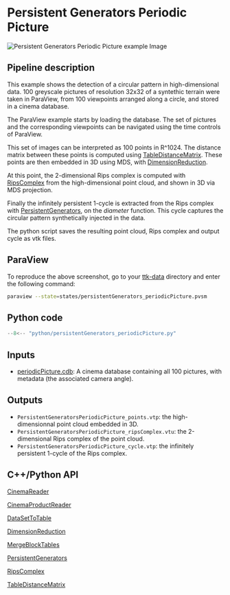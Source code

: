 # Persistent Generators Periodic Picture

![Persistent Generators Periodic Picture example Image](https://topology-tool-kit.github.io/img/gallery/persistentGenerators_periodicPicture.jpg)

## Pipeline description

This example shows the detection of a circular pattern in high-dimensional data.
100 greyscale pictures of resolution 32x32 of a syntethic terrain were taken in ParaView, from 100 viewpoints arranged along a circle, and stored in a cinema database.

The ParaView example starts by loading the database. The set of pictures and the corresponding viewpoints can be navigated using the time controls of ParaView.

This set of images can be interpreted as 100 points in R^1024. 
The distance matrix between these points is computed using [TableDistanceMatrix](https://topology-tool-kit.github.io/doc/html/classttkTableDistanceMatrix.html).
These points are then embedded in 3D using MDS, with [DimensionReduction](https://topology-tool-kit.github.io/doc/html/classttkDimensionReduction.html).

At this point, the 2-dimensional Rips complex is computed with [RipsComplex](https://topology-tool-kit.github.io/doc/html/classttkRipsComplex.html) from the high-dimensional point cloud, and shown in 3D via MDS projection.

Finally the infinitely persistent 1-cycle is extracted from the Rips complex with [PersistentGenerators](https://topology-tool-kit.github.io/doc/html/classttkPersistentGenerators.html), on the *diameter* function.
This cycle captures the circular pattern synthetically injected in the data.

The python script saves the resulting point cloud, Rips complex and output cycle as vtk files.

## ParaView
To reproduce the above screenshot, go to your [ttk-data](https://github.com/topology-tool-kit/ttk-data) directory and enter the following command:
``` bash
paraview --state=states/persistentGenerators_periodicPicture.pvsm
```

## Python code

``` python  linenums="1"
--8<-- "python/persistentGenerators_periodicPicture.py"
```

## Inputs
- [periodicPicture.cdb](https://github.com/topology-tool-kit/ttk-data/raw/dev/periodicPicture.cdb): A cinema database containing all 100 pictures, with metadata (the associated camera angle).

## Outputs
-  `PersistentGeneratorsPeriodicPicture_points.vtp`: the high-dimensionnal point cloud embedded in 3D.
-  `PersistentGeneratorsPeriodicPicture_ripsComplex.vtu`: the 2-dimensional Rips complex of the point cloud.
-  `PersistentGeneratorsPeriodicPicture_cycle.vtp`: the infinitely persistent 1-cycle of the Rips complex.


## C++/Python API

[CinemaReader](https://topology-tool-kit.github.io/doc/html/classttkCinemaReader.html)

[CinemaProductReader](https://topology-tool-kit.github.io/doc/html/classttkCinemaProductReader.html)

[DataSetToTable](https://topology-tool-kit.github.io/doc/html/classttkDataSetToTable.html)

[DimensionReduction](https://topology-tool-kit.github.io/doc/html/classttkDimensionReduction.html)

[MergeBlockTables](https://topology-tool-kit.github.io/doc/html/classttkMergeBlockTables.html)

[PersistentGenerators](https://topology-tool-kit.github.io/doc/html/classttkPersistentGenerators.html)

[RipsComplex](https://topology-tool-kit.github.io/doc/html/classttkRipsComplex.html)

[TableDistanceMatrix](https://topology-tool-kit.github.io/doc/html/classttkTableDistanceMatrix.html)

